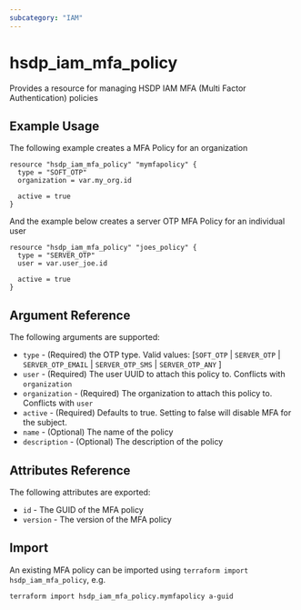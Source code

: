 ```yaml
---
subcategory: "IAM"
---
```


# hsdp_iam_mfa_policy

Provides a resource for managing HSDP IAM MFA (Multi Factor Authentication) policies

## Example Usage

The following example creates a MFA Policy for an organization

```hcl
resource "hsdp_iam_mfa_policy" "mymfapolicy" {
  type = "SOFT_OTP"
  organization = var.my_org.id
  
  active = true
}
```

And the example below creates a server OTP MFA Policy for an individual user

```hcl
resource "hsdp_iam_mfa_policy" "joes_policy" {
  type = "SERVER_OTP"
  user = var.user_joe.id
  
  active = true
}
```

## Argument Reference

The following arguments are supported:

* `type` - (Required) the OTP type. Valid values: [`SOFT_OTP` | `SERVER_OTP` | `SERVER_OTP_EMAIL` | `SERVER_OTP_SMS` | `SERVER_OTP_ANY` ]
* `user` - (Required) The user UUID to attach this policy to. Conflicts with `organization`
* `organization` - (Required) The organization to attach this policy to. Conflicts with `user`
* `active` - (Required) Defaults to true. Setting to false will disable MFA for the subject.
* `name` - (Optional) The name of the policy
* `description` - (Optional) The description of the policy

## Attributes Reference

The following attributes are exported:

* `id` - The GUID of the MFA policy
* `version` - The version of the MFA policy

## Import

An existing MFA policy can be imported using `terraform import hsdp_iam_mfa_policy`, e.g.

```shell
terraform import hsdp_iam_mfa_policy.mymfapolicy a-guid
```
